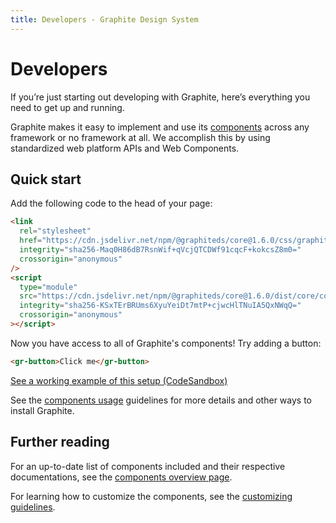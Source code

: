 ```yaml
---
title: Developers - Graphite Design System
---
```


# Developers

<p class="intro">If you’re just starting out developing with Graphite, here’s everything you need to get up and running.</p>

Graphite makes it easy to implement and use its [components](/components/overview) across any framework or no framework at all. We accomplish this by using standardized web platform APIs and Web Components.

## Quick start

Add the following code to the head of your page:

```html
<link
  rel="stylesheet"
  href="https://cdn.jsdelivr.net/npm/@graphiteds/core@1.6.0/css/graphite.bundle.css"
  integrity="sha256-Maq0H86dB7RsnWif+qVcjQTCDWf91cqcF+kokcsZ8m0="
  crossorigin="anonymous"
/>
<script
  type="module"
  src="https://cdn.jsdelivr.net/npm/@graphiteds/core@1.6.0/dist/core/core.esm.js"
  integrity="sha256-KSxTErBRUms6XyuYeiDt7mtP+cjwcHlTNuIA5QxNWqQ="
  crossorigin="anonymous"
></script>
```

Now you have access to all of Graphite's components! Try adding a button:

```html
<gr-button>Click me</gr-button>
```

[See a working example of this setup (CodeSandbox)](https://codesandbox.io/s/graphiteds-script-tag-example-9foz6)

See the [components usage](/guidelines/components-usage) guidelines for more details and other ways to install Graphite.

## Further reading

For an up-to-date list of components included and their respective documentations, see the [components overview page](/components/overview).

For learning how to customize the components, see the [customizing guidelines](/guidelines/customizing).
